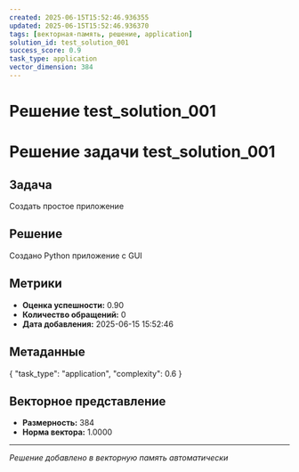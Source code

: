 ```yaml
---
created: 2025-06-15T15:52:46.936355
updated: 2025-06-15T15:52:46.936370
tags: [векторная-память, решение, application]
solution_id: test_solution_001
success_score: 0.9
task_type: application
vector_dimension: 384
---
```


# Решение test_solution_001

# Решение задачи test_solution_001

## Задача
Создать простое приложение

## Решение
Создано Python приложение с GUI

## Метрики
- **Оценка успешности:** 0.90
- **Количество обращений:** 0
- **Дата добавления:** 2025-06-15 15:52:46

## Метаданные
{
  "task_type": "application",
  "complexity": 0.6
}

## Векторное представление
- **Размерность:** 384
- **Норма вектора:** 1.0000

---
*Решение добавлено в векторную память автоматически*
